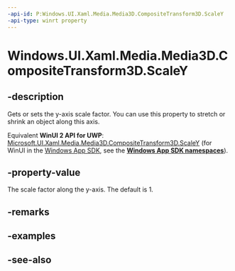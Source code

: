 ```yaml
---
-api-id: P:Windows.UI.Xaml.Media.Media3D.CompositeTransform3D.ScaleY
-api-type: winrt property
---
```


<!-- Property syntax
public double ScaleY { get;  set; }
-->

# Windows.UI.Xaml.Media.Media3D.CompositeTransform3D.ScaleY

## -description
Gets or sets the y-axis scale factor. You can use this property to stretch or shrink an object along this axis.

Equivalent **WinUI 2 API for UWP**: [Microsoft.UI.Xaml.Media.Media3D.CompositeTransform3D.ScaleY](/windows/winui/api/microsoft.ui.xaml.media.media3d.compositetransform3d.scaley) (for WinUI in the [Windows App SDK](/windows/apps/windows-app-sdk/), see the **[Windows App SDK namespaces](/windows/windows-app-sdk/api/winrt/)**).

## -property-value
The scale factor along the y-axis. The default is 1.

## -remarks

## -examples

## -see-also

